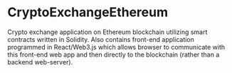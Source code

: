 # CryptoExchangeEthereum
Crypto exchange application on Ethereum blockchain utilizing smart contracts written in Solidity. Also contains front-end application programmed in React/Web3.js which allows browser to communicate with this front-end web app and then directly to the blockchain (rather than a backend web-server). 
